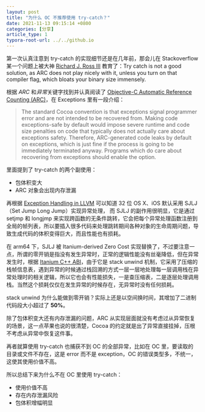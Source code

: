 ```yaml
---
layout: post
title: "为什么 OC 不推荐使用 try-catch？"
date: 2021-11-13 09:15:14 +0800
categories: [分享]
article_type: 1
typora-root-url: ../../github.io
---
```


第一次认真注意到 try-catch 的实现细节还是在几年前，那会儿在 Stackoverflow 某一个问题上被大神 [Richard J. Ross III](https://stackoverflow.com/users/427309/richard-j-ross-iii) 教育了：Try catch is not a good solution, as ARC does not play nicely with it, unless you turn on that compiler flag, which bloats your binary size immensely.

根据 *ARC* 和*异常*关键字找到并认真阅读了 [Objective-C Automatic Reference Counting (ARC)](https://clang.llvm.org/docs/AutomaticReferenceCounting.html#objective-c-automatic-reference-counting-arc)，在 Exceptions 里有一段介绍：

> The standard Cocoa convention is that exceptions signal programmer error and are not intended to be recovered from. Making code exceptions-safe by default would impose severe runtime and code size penalties on code that typically does not actually care about exceptions safety. Therefore, ARC-generated code leaks by default on exceptions, which is just fine if the process is going to be immediately terminated anyway. Programs which do care about recovering from exceptions should enable the option.

里面提到了 try-catch 的两个副使用：

- 包体积变大
- ARC 对象会出现内存泄漏

再根据 [Exception Handling in LLVM](https://llvm.org/docs/ExceptionHandling.html) 可以知道 32 位 OS X、iOS 默认采用 SJLJ（Set Jump Long Jump）实现异常处理， 而 SJLJ 的副作用很明显，它是通过 setjmp 和 longjmp 来实现跨函数的无条件跳转，它会把每个异常处理函数注册到全局的帧列表，所以要插入很多代码来处理跳转期间各种对象的生命周期问题，导致生成代码的体积变得巨大，而且性能也有损耗。

在 arm64 下，SJLJ 被 Itanium-derived Zero Cost 实现替换了，不过要注意一点，所谓的零开销是指没有发生异常时，正常的逻辑性能没有丝毫降低，但在异常发生时，根据 [Itanium C++ ABI](https://itanium-cxx-abi.github.io/cxx-abi/abi-eh.html)，由于它是 stack unwind 机制，它采用了压缩的栈帧信息表，遇到异常的时候通过栈回溯的方式一层一层地处理每一层调用栈在异常处理时的相关逻辑，所以它也会有性能损失，一是查压缩表，二是逐层处理调用栈。当然这个损耗仅仅在发生异常的时候存在，无异常时没有任何损耗。

stack unwind 为什么能做到零开销？实际上还是以空间换时间，其增加了二进制代码段大小超过了 **50%**。

除了包体积变大还有内存泄漏的问题，ARC 从实现层面就没有考虑过从异常恢复的场景，这一点苹果也说的很清楚，Cocoa 的约定就是出了异常直接挂掉，压根不考虑从异常中恢复这件事。

再者就算使用 try-catch 也捕获不到 OC 的全部异常，比如在 OC 里，要读取的目录或文件不存在，这是 error 而不是 exception，OC 的错误类型多，不统一，这使其使用价值不高。

所以总结下来为什么不在 OC 里使用 try-catch：

- 使用价值不高
- 存在内存泄漏风险
- 包体积增幅明显
